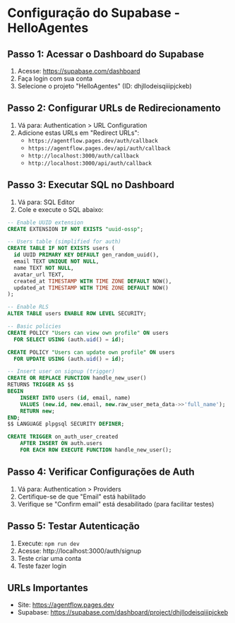 # Configuração do Supabase - HelloAgentes

## Passo 1: Acessar o Dashboard do Supabase
1. Acesse: https://supabase.com/dashboard
2. Faça login com sua conta
3. Selecione o projeto "HelloAgentes" (ID: dhjllodeisqiiipjckeb)

## Passo 2: Configurar URLs de Redirecionamento
1. Vá para: Authentication > URL Configuration
2. Adicione estas URLs em "Redirect URLs":
   - `https://agentflow.pages.dev/auth/callback`
   - `https://agentflow.pages.dev/api/auth/callback`
   - `http://localhost:3000/auth/callback`
   - `http://localhost:3000/api/auth/callback`

## Passo 3: Executar SQL no Dashboard
1. Vá para: SQL Editor
2. Cole e execute o SQL abaixo:

```sql
-- Enable UUID extension
CREATE EXTENSION IF NOT EXISTS "uuid-ossp";

-- Users table (simplified for auth)
CREATE TABLE IF NOT EXISTS users (
  id UUID PRIMARY KEY DEFAULT gen_random_uuid(),
  email TEXT UNIQUE NOT NULL,
  name TEXT NOT NULL,
  avatar_url TEXT,
  created_at TIMESTAMP WITH TIME ZONE DEFAULT NOW(),
  updated_at TIMESTAMP WITH TIME ZONE DEFAULT NOW()
);

-- Enable RLS
ALTER TABLE users ENABLE ROW LEVEL SECURITY;

-- Basic policies
CREATE POLICY "Users can view own profile" ON users
  FOR SELECT USING (auth.uid() = id);

CREATE POLICY "Users can update own profile" ON users
  FOR UPDATE USING (auth.uid() = id);

-- Insert user on signup (trigger)
CREATE OR REPLACE FUNCTION handle_new_user()
RETURNS TRIGGER AS $$
BEGIN
    INSERT INTO users (id, email, name)
    VALUES (new.id, new.email, new.raw_user_meta_data->>'full_name');
    RETURN new;
END;
$$ LANGUAGE plpgsql SECURITY DEFINER;

CREATE TRIGGER on_auth_user_created
    AFTER INSERT ON auth.users
    FOR EACH ROW EXECUTE FUNCTION handle_new_user();
```

## Passo 4: Verificar Configurações de Auth
1. Vá para: Authentication > Providers
2. Certifique-se de que "Email" está habilitado
3. Verifique se "Confirm email" está desabilitado (para facilitar testes)

## Passo 5: Testar Autenticação
1. Execute: `npm run dev`
2. Acesse: http://localhost:3000/auth/signup
3. Teste criar uma conta
4. Teste fazer login

## URLs Importantes
- Site: https://agentflow.pages.dev
- Supabase: https://supabase.com/dashboard/project/dhjllodeisqiiipjckeb
